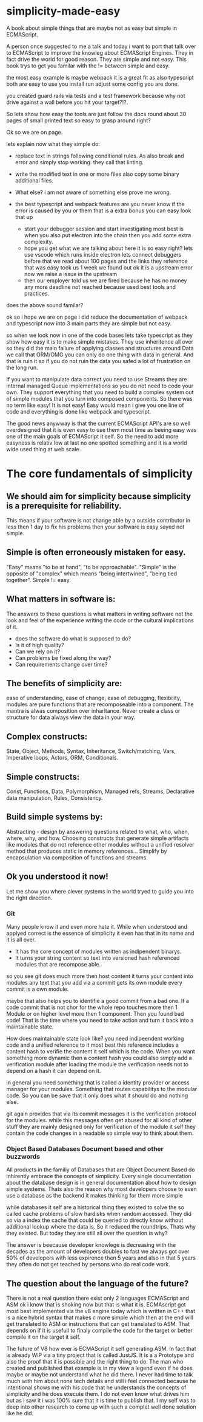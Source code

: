 # simplicity-made-easy
A book about simple things that are maybe not as easy but simple in ECMAScript.

A person once suggested to me a talk and today i want to port that talk over to ECMAScript to improve the knowleg about ECMAScript Engines.
They in fact drive the world for good reason. They are simple and not easy. This book trys to get you familar with the != between simple and easy. 

the most easy example is maybe webpack it is a great fit as also typescript both are easy to use you install run adjust some config you are done. 

you created guard rails via tests and a test framework because why not drive against a wall before you hit your target?!?.

So lets show how easy the tools are just follow the docs round about 30 pages of small printed text so easy to grasp around right?

Ok so we are on page. 


lets explain now what they simple do:
- replace text in strings following conditional rules. As also break and error and simply stop working. they call that linting. 
- write the modified text in one or more files also copy some binary additional files.
- What else? i am not aware of something else prove me wrong. 

- the best typescript and webpack features are you never know if the error is caused by you or them that is a extra bonus you can easy look that up
  - start your debugger session and start investigating most best is when you also put electron into the chain then you add some extra complexity. 
  - hope you get what we are talking about here it is so easy right? lets use vscode which runs inside electron lets connect debuggers before that we read about 100 pages and the links they reference that was easy took us 1 week we found out ok it is a upstream error now we raise a issue in the upstream
  - then our employer told us we are fired because he has no money any more deadline not reached because used best tools and practices. 

does the above sound familar?

ok so i hope we are on page i did reduce the documentation of webpack and typescript now into 3 main parts they are simple but not easy.

so when we look now in one of the code bases lets take typescript as they show how easy it is to make simple mistakes. They use inheritence all over so they did the main failure of applying classes and structures around Data we call that ORM/OMG you can only do one thing with data in general. And that is ruin it so if you do not ruin the data you safed a lot of frustration on the long run.

If you want to manipulate data correct you need to use Streams they are internal managed Queue implementations so you do not need to code your own. They support everything that you need to build a complex system out of simple modules that you turn into composed components. So there was no term like easy! It is not easy! Easy would mean i give you one line of code and everything is done like webpack and typescript. 

The good news anywway is that the current ECMAScript API's are so well overdesigned that it is even easy to use them most time as beeing easy was one of the main goals of ECMAScript it self. So the need to add more easyness is relativ low at last no one spotted something and it is a world wide used thing at web scale.

# The core fundamentals of simplicity

## We should aim for simplicity because simplicity is a prerequisite for reliability.
This means if your software is not change able by a outside contributor in less then 1 day to fix his problems then your software is easy sayed not simple.

## Simple is often erroneously mistaken for easy. 
"Easy" means "to be at hand", "to be approachable". "Simple" is the opposite of "complex" which means "being intertwined", "being tied together". Simple != easy.

## What matters in software is: 
The answers to these questions is what matters in writing software not the look and feel of the experience writing the code or the cultural implications of it.
- does the software do what is supposed to do? 
- Is it of high quality? 
- Can we rely on it? 
- Can problems be fixed along the way? 
- Can requirements change over time? 

## The benefits of simplicity are: 
ease of understanding, ease of change, ease of debugging, flexibility, modules are pure functions that are recomposeable into a component. The mantra is alwas composition over inharitance. Never create a class or structure for data always view the data in your way.

## Complex constructs: 
State, Object, Methods, Syntax, Inheritance, Switch/matching, Vars, Imperative loops, Actors, ORM, Conditionals.

## Simple constructs: 
Const, Functions, Data, Polymorphism, Managed refs, Streams, Declarative data manipulation, Rules, Consistency.

## Build simple systems by: 
Abstracting - design by answering questions related to what, who, when, where, why, and how.
Choosing constructs that generate simple artifacts like modules that do not reference other modules without a unified resolver method that produces static in memory references...
Simplify by encapsulation via composition of functions and streams.


## Ok you understood it now!
Let me show you where clever systems in the world tryed to guide you into the right direction.

### Git
Many people know it and even more hate it. While when understood and applyed correct is the essence of simplicity it even has that in its name and it is all over. 
- It has the core concept of modules written as indipendent binarys. 
- It turns your string content so text into versioned hash referenced modules that are recompose able.

so you see git does much more then host content it turns your content into modules any text that you add via a commit gets its own module every commit is a own module. 

maybe that also helps you to identifie a good commit from a bad one. If a code commit that is not chor for the whole repo touches more then 1 Module or on higher level more then 1 component. Then you found bad code! That is the time where you need to take action and turn it back into a maintainable state.

How does maintainable state look like?
you need indipeendent working code and a unified reference to it most best this reference includes a content hash to verifie the content it self which is the code. When you want something more dynamic then a content hash you could also simply add a verification module after loading the module the verification needs not to depend on a hash it can depend on it.

in general you need something that is called a identity provider or access manager for your modules. Something that routes capabilitys to the modular code. So you can be save that it only does what it should do and nothing else.

git again provides that via its commit messages it is the verification protocol for the modules. while this messages often get abused for all kind of other stuff they are mainly designed only for verification of the module it self they contain the code changes in a readable so simple way to think about them. 

### Object Based Databases Document based and other buzzwords
All products in the familiy of Databases that are Object Document Based do inhirently embrace the concepts of simplicity. Every single documentation about the database design is in general documentation about how to design simple systems. Thats also the reason why most developers choose to even use a database as the backend it makes thinking for them more simple

while databases it self are a historical thing they existed to solve the so called cache problems of slow hardisks when random accessed. They did so via a index the cache that could be queried to directly know without additional lookup where the data is. So it reduced the roundtrips. Thats why they existed. But today they are still all over the question is why?

The answer is beecause developer knowlege is decreasing with the decades as the amount of developers doubles to fast we always got over 50% of developers with less expirence then 5 years and also in that 5 years they often do not get teached by persons who do real code work. 

## The question about the language of the future?
There is not a real question there exist only 2 languages ECMAScript and ASM ok i know that is shoking now but that is what it is. ECMAscript got most best implemented via the v8 engine today which is written in C++ that is a nice hybrid syntax that makes c more simple which then at the end will get translated to ASM or instructions that can get translated to ASM. That depends on if it is usefull to finaly compile the code for the target or better compile it on the target it self. 

The future of V8 how ever is ECMAScript it self generating ASM. In fact that is already WiP via a tiny project that is called JustJS. It is a a Prototype and also the proof that it is possible and the right thing to do. The man who created and published that example is in my view a legend even if he does maybe or maybe not understand what he did there. I never had time to talk much with him about none tech details and still i feel connected because he intentional shows me with his code that he understands the concepts of simplicity and he does execute them. I do not even know what drives him but as i saw it i was 100% sure that it is time to publish that. I my self was to deep into other research to come up with such a complet well done solution like he did. 
